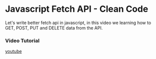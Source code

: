 # Javascript Fetch API - Clean Code
Let's write better fetch api in javascript, in this video we learning how to GET, POST, PUT and DELETE data from the API.

### Video Tutorial
[youtube](https://youtu.be/zFDGbs5NxLc)